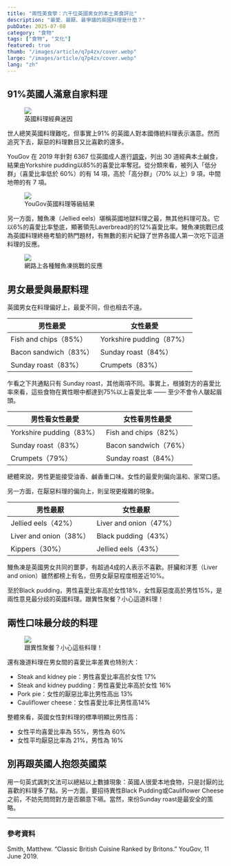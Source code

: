```yaml
---
title: "兩性美食學：六千位英國男女的本土美食評比"
description: "最愛、最厭、最爭議的英國料理是什麼？"
pubDate: 2025-07-08
category: "食物"
tags: ["食物", "文化"]
featured: true
thumb: "/images/article/q7p4zx/cover.webp"
large: "/images/article/q7p4zx/cover.webp"
lang: "zh"
--- 
```


## 91%英國人滿意自家料理

<div class="img-row">
  <figure>
    <img src="/images/article/q7p4zx/a1.webp" />
    <figcaption>英國料理經典迷因</figcaption>
  </figure>
</div>

世人總笑英國料理難吃，但事實上91% 的英國人對本國傳統料理表示滿意。然而追究下去，厭惡的料理數目又比喜歡的還多。

YouGov 在 2019 年針對 6367 位英國成人進行[調查](https://yougov.co.uk/consumer/articles/23758-classic-british-cuisine-ranked-britons)，列出 30 道經典本土鹹食，結果由Yorkshire pudding以85%的喜愛比率奪冠。從分類來看，被列入「低分群」（喜愛比率低於 60%）的有 14 項，高於「高分群」（70% 以上）9 項，中間地帶的有 7 項。

<div class="img-row">
  <figure>
    <img src="/images/article/q7p4zx/a2.webp" />
    <figcaption>YouGov英國料理等級結果</figcaption>
  </figure>
</div>

另一方面，鰻魚凍（Jellied eels）堪稱英國地獄料理之最，無其他料理可及。它以6%的喜愛比率墊底，顯著領先Laverbread的的12%喜愛比率。鰻魚凍挑戰已成為英國料理終極考驗的熱門題材，有無數的影片紀錄了世界各國人第一次吃下這道料理的反應。

<div class="img-row">
  <figure>
    <img src="/images/article/q7p4zx/a+1.webp" />
    <figcaption>網路上各種鰻魚凍挑戰的反應</figcaption>
  </figure>
</div>

## 男女最愛與最厭料理

英國男女在料理偏好上，最愛不同，但也相去不遠。

| 男性最愛              | 女性最愛                |
| --------------------| ----------------------- |
| Fish and chips（85%）| Yorkshire pudding（87%）|
| Bacon sandwich（83%）| Sunday roast（84%）     |
| Sunday roast（83%）  | Crumpets（83%）         |

乍看之下共通點只有 Sunday roast，其他兩項不同。事實上，根據對方的喜愛比率來看，這些食物在異性眼中都達到75%以上喜愛比率 —— 至少不會令人皺起眉頭。 

| 男性看女性最愛           | 女性看男性最愛          |
| -----------------------| ---------------------|
| Yorkshire pudding（83%）| Fish and chips（82%）|
| Sunday roast（83%）     | Bacon sandwich（76%）|
| Crumpets（79%）         | Sunday roast（84%）  |

總體來說，男性更能接受油香、鹹香重口味。女性的最愛則偏向溫和、家常口感。

另一方面，在厭惡料理的偏向上，則呈現更複雜的現象。

| 男性最厭               | 女性最厭               |
| ---------------------| ----------------------|
| Jellied eels（42%）   | Liver and onion（47%）|
| Liver and onion（38%）| Black pudding（43%）  |
| Kippers（30%）        | Jellied eels（43%）   |

鰻魚凍是英國男女共同的噩夢，有超過4成的人表示不喜歡。肝臟和洋蔥（Liver and onion）雖然都榜上有名，但男女厭惡程度相差近10%。

至於Black pudding，男性喜愛比率高於女性18%，女性厭惡度高於男性15%，是兩性意見最分歧的英國料理。跟異性聚餐？小心這道料理！

## 兩性口味最分歧的料理

<div class="img-row">
  <figure>
    <img src="/images/article/q7p4zx/a3.webp" />
    <figcaption>跟異性聚餐？小心這些料理！</figcaption>
  </figure>
</div>

還有幾道料理在男女間的喜愛比率差異也特別大：

- Steak and kidney pie：男性喜愛比率高於女性 17%
- Steak and kidney pudding：男性喜愛比率高於女性 16%
- Pork pie：女性的厭惡比率比男性高出 13%
- Cauliflower cheese：女性喜愛比率比男性高14%

整體來看，英國女性對料理的標準明顯比男性高：

- 女性平均喜愛比率為 55%，男性為 60%
- 女性平均厭惡比率為 21%，男性為 16%

## 別再跟英國人抱怨英國菜

用一句英式諷刺文法可以總結以上數據現象：英國人很愛本地食物，只是討厭的比喜歡的料理多了點。另一方面，要招待異性Black Pudding或Cauliflower Cheese之前，不妨先問問對方是否願意下嚥。當然，來份Sunday roast是最安全的策略。

- - -
### 參考資料

Smith, Matthew. “Classic British Cuisine Ranked by Britons.” YouGov, 11 June 2019.
